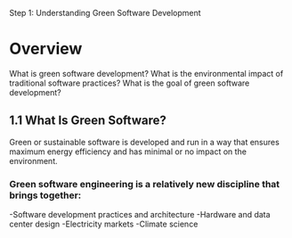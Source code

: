 Step 1: Understanding Green Software Development

# **Overview**

What is green software development?
What is the environmental impact of traditional software practices?
What is the goal of green software development?

## **1.1 What Is Green Software?**
Green or sustainable software is developed and run in a way that ensures maximum energy efficiency and has minimal or no impact on the environment.

### **Green software engineering is a relatively new discipline that brings together:**

-Software development practices and architecture
-Hardware and data center design
-Electricity markets
-Climate science
